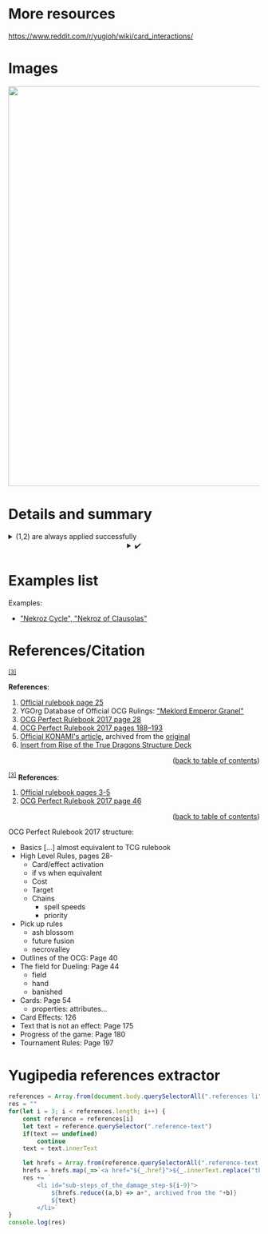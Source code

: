 # More resources

https://www.reddit.com/r/yugioh/wiki/card_interactions/

# Images

<div align="center">
	<img src="./images/game_mat.png" width=800 />
</div>

# Details and summary

<details align="left">
    <summary>(1,2) are always applied successfully</summary>
    <img src="./images/image-1.png">(1900+700)-600 → 2000
</details>


<details align="left">
    <summary align="center">✔️</summary>                
    <ul>
        <li>
            <a target="_blank" href="https://db.ygoresources.com/qa#69">"Revendread Slayer", "Book of Moon"</a>
        </li>
    </ul>
</details>

# Examples list

Examples:
- ["Nekroz Cycle", "Nekroz of Clausolas"](https://db.ygoresources.com/qa#7022)

# References/Citation

<sup><a href="#psct_text_structure-3">[3]</a></sup>

**References**:
<ol>
    <li>
        <a target="_blank" href="https://www.yugioh-card.com/en/rulebook/">Official rulebook page 25</a>
    </li>
    <li id="properly_special_summon-2">
        YGOrg Database of Official OCG Rulings: <a target="_blank" href="https://db.ygoresources.com/qa#10331">"Meklord Emperor Granel"</a>
    </li>
    <li>
        <a target="_blank" href="https://ygorganization.com/perfect-rulebook-2017/">OCG Perfect Rulebook 2017 page 28</a>
    </li>
    <li id="sub-steps_of_the_damage_step-3">
        <a target="_blank" href="https://ygorganization.com/perfect-rulebook-2017/">OCG Perfect Rulebook 2017 pages 188–193</a>
    </li>
    <li>
        <a target="_blank" href="https://web.archive.org/web/20190414183558/https://yugiohblog.konami.com/articles/?p=8318">Official KONAMI's article</a>, archived from the <a target="_blank" href="https://yugiohblog.konami.com/articles/?p=8318">original</a>
    </li>
    <li>		
        <a target="_blank" href="https://imgur.com/targeting-rules-insert-JH4NxL1">Insert from Rise of the True Dragons Structure Deck</a>
    </li>
</ol>
<p align="right">(<a href="#readme-top">back to table of contents</a>)</p>

<sup><a href="#deckout_add_send_from_deck">[3]</a></sup>
**References**:
<ol>
    <li>
        <a target="_blank" href="https://www.yugioh-card.com/en/rulebook/">Official rulebook pages 3-5</a>
    </li>
    <li>
        <a target="_blank" href="https://ygorganization.com/perfect-rulebook-2017/">OCG Perfect Rulebook 2017 page 46</a>
    </li>
</ol>
<p align="right">(<a href="#readme-top">back to table of contents</a>)</p>


OCG Perfect Rulebook 2017 structure:
- Basics [...] almost equivalent to TCG rulebook
- High Level Rules, pages 28-
  - Card/effect activation
  - if vs when equivalent
  - Cost
  - Target
  - Chains
    - spell speeds
    - priority
- Pick up rules
  - ash blossom
  - future fusion
  - necrovalley
- Outlines of the OCG: Page 40
- The field for Dueling: Page 44
  - field
  - hand
  - banished
- Cards: Page 54
  - properties: attributes...
- Card Effects: 126
- Text that is not an effect: Page 175
- Progress of the game: Page 180
- Tournament Rules: Page 197

# Yugipedia references extractor

```javascript
references = Array.from(document.body.querySelectorAll(".references li"))
res = ""
for(let i = 3; i < references.length; i++) {
    const reference = references[i]
    let text = reference.querySelector(".reference-text")
    if(text == undefined)
        continue
    text = text.innerText

    let hrefs = Array.from(reference.querySelectorAll(".reference-text cite a"))
    hrefs = hrefs.map(_=>`<a href="${_.href}">${_.innerText.replace("the original", "original")}</a>`)
    res += `
        <li id="sub-steps_of_the_damage_step-${i-9}">
            ${hrefs.reduce((a,b) => a+", archived from the "+b)}
            ${text}
        </li>`
}
console.log(res)
```
